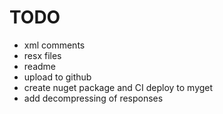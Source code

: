 # TODO

* xml comments
* resx files
* readme
* upload to github
* create nuget package and CI deploy to myget
* add decompressing of responses
